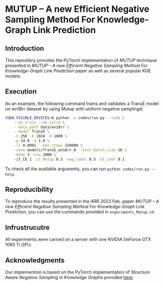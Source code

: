 # MUTUP – A new Efficient Negative Sampling Method For Knowledge-Graph Link Prediction

## Introduction

This repository provides the PyTorch implementation of _MUTUP_ technique presented in _MUTUP – A new Efficient Negative Sampling Method For Knowledge-Graph Link Prediction_ paper as well as several popular KGE models.

## Execution

As an example, the following command trains and validates a TransE model on wn18rr dataset by using Mutup with uniform negative samplingd:

```bash
CUDA_VISIBLE_DEVICES=0 python -u codes/run.py --cuda \
    --do_train --do_valid \
    --data_path data/wn18rr \
    --model TransE \
    -n 256 -b 1024 -d 1000 \
    -g 24.0 -a 1.0 \
    -lr 0.0001 --max_steps 150000 \
    -save models/TransE_wn18rr_0 --test_batch_size 16 \
    -khop 3 -nrw 1000 \ 
    -if_CE 1 -if_Mutup 0.3 -neg_label 0.5 -CE_coef 0.1
```

To check all the available arguments, you can run `python codes/run.py --help`.

## Reproducibility

To reproduce the results presented in the ARR 2023 Feb. paper _MUTUP – A new Efficient Negative Sampling Method For Knowledge-Graph Link Prediction_, you can use the commands provided in `experiments_Mutup.sh`.

## Infrustrucutre

All experiments were carried on a server with one NVIDIA GeForce GTX 1080 Ti GPU.

## Acknowledgments

Our implemention is based on the PyTorch implementation of _Structure Aware Negative Sampling in Knowledge Graphs_ provided [here](https://github.com/kahrabian/SANS).
